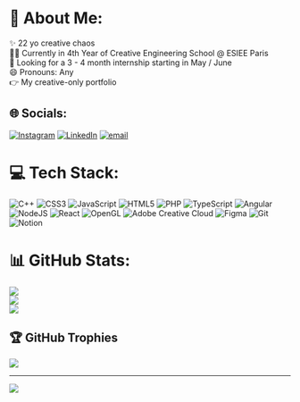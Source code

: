 # 💫 About Me:
✨ 22 yo creative chaos<br>🧑‍🎓 Currently in 4th Year of Creative Engineering School @ ESIEE Paris<br>🔭  Looking for a 3 - 4 month internship starting in May / June<br>😄 Pronouns: Any<br>👉 My creative-only portfolio


## 🌐 Socials:
[![Instagram](https://img.shields.io/badge/Instagram-%23E4405F.svg?logo=Instagram&logoColor=white)](https://instagram.com/energie_negative) [![LinkedIn](https://img.shields.io/badge/LinkedIn-%230077B5.svg?logo=linkedin&logoColor=white)](https://linkedin.com/in/anna-maria-lannaud-a391671ba) [![email](https://img.shields.io/badge/Email-D14836?logo=gmail&logoColor=white)](mailto:am.lannaud@gmail.com) 

# 💻 Tech Stack:
![C++](https://img.shields.io/badge/c++-%2300599C.svg?style=for-the-badge&logo=c%2B%2B&logoColor=white) ![CSS3](https://img.shields.io/badge/css3-%231572B6.svg?style=for-the-badge&logo=css3&logoColor=white) ![JavaScript](https://img.shields.io/badge/javascript-%23323330.svg?style=for-the-badge&logo=javascript&logoColor=%23F7DF1E) ![HTML5](https://img.shields.io/badge/html5-%23E34F26.svg?style=for-the-badge&logo=html5&logoColor=white) ![PHP](https://img.shields.io/badge/php-%23777BB4.svg?style=for-the-badge&logo=php&logoColor=white) ![TypeScript](https://img.shields.io/badge/typescript-%23007ACC.svg?style=for-the-badge&logo=typescript&logoColor=white) ![Angular](https://img.shields.io/badge/angular-%23DD0031.svg?style=for-the-badge&logo=angular&logoColor=white) ![NodeJS](https://img.shields.io/badge/node.js-6DA55F?style=for-the-badge&logo=node.js&logoColor=white) ![React](https://img.shields.io/badge/react-%2320232a.svg?style=for-the-badge&logo=react&logoColor=%2361DAFB) ![OpenGL](https://img.shields.io/badge/OpenGL-%23FFFFFF.svg?style=for-the-badge&logo=opengl) ![Adobe Creative Cloud](https://img.shields.io/badge/Adobe%20Creative%20Cloud-DA1F26.svg?style=for-the-badge&logo=Adobe%20Creative%20Cloud&logoColor=white) ![Figma](https://img.shields.io/badge/figma-%23F24E1E.svg?style=for-the-badge&logo=figma&logoColor=white) ![Git](https://img.shields.io/badge/git-%23F05033.svg?style=for-the-badge&logo=git&logoColor=white) ![Notion](https://img.shields.io/badge/Notion-%23000000.svg?style=for-the-badge&logo=notion&logoColor=white)
# 📊 GitHub Stats:
![](https://github-readme-stats.vercel.app/api?username=AM-XIX&theme=nightowl&hide_border=false&include_all_commits=false&count_private=false)<br/>
![](https://nirzak-streak-stats.vercel.app/?user=AM-XIX&theme=nightowl&hide_border=false)<br/>
![](https://github-readme-stats.vercel.app/api/top-langs/?username=AM-XIX&theme=nightowl&hide_border=false&include_all_commits=false&count_private=false&layout=compact)

## 🏆 GitHub Trophies
![](https://github-profile-trophy.vercel.app/?username=AM-XIX&theme=radical&no-frame=false&no-bg=true&margin-w=4)

---
[![](https://visitcount.itsvg.in/api?id=AM-XIX&icon=0&color=0)](https://visitcount.itsvg.in)

<!-- Proudly created with GPRM ( https://gprm.itsvg.in ) -->
